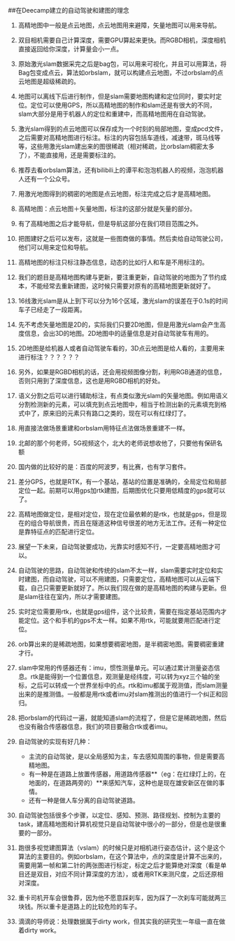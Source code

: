 ##在Deecamp建立的自动驾驶和建图的理念

1. 高精地图中一般是点云地图，点云地图用来避障，矢量地图可以用来导航。

2. 双目相机需要自己计算深度，需要GPU算起来更快。而RGBD相机，深度相机直接返回给你深度，计算量会小一点。

3. 原始激光slam数据采完之后是bag包，可以用来可视化，并且可以用算法，将Bag包变成点云，算法如orbslam，就可以构建点云地图，不过orbslam的点云地图是超级稀疏的。

4. 地图可以离线下后进行制作，但是slam需要地图构建和定位同时，要实时定位。定位可以使用GPS，所以高精地图的制作和slam还是有很大的不同，slam大部分是用于机器人的定位和重建中，而高精地图用在自动驾驶。

5. 激光slam得到的点云地图可以保存成为一个时刻的局部地图，变成pcd文件，之后需要对高精地图进行标注。标注的内容包括车道线，减速带，斑马线等等，这些用激光slam建出来的图很稀疏（相对稀疏，比orbslam稠密太多了），不能直接用，还是需要标注的。

6. 推荐去看orbslam算法，还有bilibili上的谭平和泡泡机器人的视频，泡泡机器人还有一个公众号。

7. 用激光地图得到的稠密的地图是点云地图，标注完成之后才是高精地图。

8. 高精地图：点云地图＋矢量地图，标注的这部分就是矢量的部分。

9. 有了高精地图之后才能导航，但是导航这部分在我们项目范围之外。

10. 把图建好之后可以发布，这就是一些图商做的事情。然后卖给自动驾驶公司，他们可以用来定位和导航。

11. 高精地图的标注只标注静态信息，动态的比如行人和车是不用标注的。

12. 我们的题目是高精地图构建与更新，要注重更新，自动驾驶的地图为了节约成本，不能经常去重新建图，这时候只需要对原有的高精地图更新就好了。

13. 16线激光slam是从上到下可以分为16个区域，激光slam的误差在于0.1s的时间车子已经走了一段距离。

14. 先不考虑矢量地图是2D的，实际我们只要2D地图，但是用激光slam会产生高度信息，会出3D的地图。2D地图中的适量信息是对自动驾驶车有用的。

15. 2D地图是给机器人或者自动驾驶车看的，3D点云地图是给人看的，主要用来进行标注？？？？？？

16. 另外，如果是RGBD相机的话，还会用视频图像分割，利用RGB通道的信息，否则只用到了深度信息，这也是用RGBD相机的好处。

17. 语义分割之后可以进行辅助标注，有点类似激光slam的矢量地图。例如用语义分割检测新的元素，可以填充到点云地图中，相当于检测出新的元素填充到格式中了，原来旧的元素只有路口之类的，现在可以有红绿灯了。

18. 用直接法做场景重建和orbslam用特征点法做场景重建不一样。

19. 北邮的那个何老师，5G视频这个，北大的老师说想收他了，只要他有保研名额

20. 国内做的比较好的是：百度的阿波罗，有比赛，也有学习套件。

21. 差分GPS，也就是RTK，有一个基站，基站的位置是准确的，全局定位和局部定位一起。前期可以用gps加rtk建图，后期图优化只要用低精度的gps就可以了。

22. 高精地图做定位，是相对定位，现在定位最依赖的是rtk，也就是gps，但是现在的组合导航很贵，而且在隧道这种信号很差的地方无法工作。还有一种定位是靠特征点的匹配进行定位。

23. 展望一下未来，自动驾驶要成功，光靠实时感知不行，一定要高精地图才可以。

24. 自动驾驶的思路，自动驾驶和传统的slam不太一样，slam需要实时定位和实时建图，而自动驾驶，可以不用建图，只需要定位，高精地图可以从云端下载，自己只需要更新就好了。所以我们现在做的是高精地图的构建与更新。但是slam往往在室内，所以才需要建图。

25. 实时定位需要用rtk，也就是gps组件，这个比较贵，需要在指定基站范围内才能定位。这个和手机的gps不太一样。如果不用rtk，可能就要用匹配进行定位。

26. orb算出来的是稀疏地图，如果想要稠密地图，是半稠密地图。需要稠密重建才行。

27. slam中常用的传感器还有：imu，惯性测量单元。可以通过累计测量姿态信息。rtk是能得到一个位置信息，观测量是经纬度，可以转为xyz三个轴的坐标，之后可以转成一个世界坐标中的点。rtk和imu都属于观测值，而slam测量出来的是推测值。一般都是用rtk或者imu对slam推测出的值进行一个纠正和回归。

28. 把orbslam的代码过一遍，就能知道slam的流程了，但是它是稀疏地图，然后也没有融合传感器信息，我们的项目要融合rtk或者imu。

29. 自动驾驶的实现有好几种：
	- 主流的自动驾驶，是以全局感知为主，车去感知周围的事物，但是需要高精地图。
	- 有一种是在道路上放置传感器，用道路传感器**（eg：在红绿灯上的，在地面的，在道路两旁的）**来感知汽车，这种也是现在雄安新区在做的事情。
	- 还有一种是做人车分离的自动驾驶道路。

30. 自动驾驶包括很多个步骤，以定位、感知、预测、路径规划、控制为主要的task，建高精地图和计算机视觉只是自动驾驶中很小的一部分，但是也是很重要的一部分。
31. 跑很多视觉建图算法（vslam）的时候只是对相机进行姿态估计，这个是这个算法的主要目的。例如orbslam，在这个算法中，点的深度是计算不出来的，需要用第一帧和第二针的两张图进行标定，标定之后才能算绝对深度（看是单目还是双目，对应不同计算深度的方法），或者用RTK来测尺度，之后还原相对深度。

32. 重卡司机开车会很鲁莽，因为他不愿意踩刹车，因为踩了一次刹车可能就两三块钱。所以重卡是道路上的比较危险的车子。

33. 滴滴的导师说：处理数据属于dirty work，但其实我的研究生一年级一直在做着dirty work。

